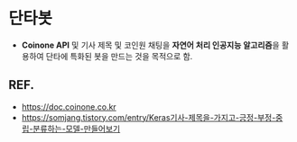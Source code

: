 
# 단타봇

 - **Coinone API** 및 기사 제목 및 코인원 채팅을 **자연어 처리 인공지능 알고리즘**을 활용하여 단타에 특화된 봇을 만드는 것을 목적으로 함.

 ## REF.

 - https://doc.coinone.co.kr
 - https://somjang.tistory.com/entry/Keras기사-제목을-가지고-긍정-부정-중립-분류하는-모델-만들어보기
